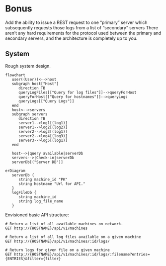 # Bonus
Add the ability to issue a REST request to one “primary” server which subsequently requests those logs from a list of “secondary” servers There aren’t any hard requirements for the protocol used between the primary and secondary servers, and the architecture is completely up to you.

## System
Rough system design.
```mermaid
flowchart
   user((User))<-->host
   subgraph host["Host"]
      direction TB
      queryLogFiles[["Query for log files"]]-->queryForHost
      queryForHost[["Query for hostnames"]]-->queryLogs
      queryLogs[["Query Logs"]]
   end
   host<-->servers
   subgraph servers
      direction TB
      server1-->log1[(log1)]
      server1-->log2[(log2)]
      server2-->log3[(log1)]
      server2-->log4[(log3)]
      server3-->log5[(log1)]
   end

   host-->|query available|serverDb
   servers-->|Check-in|serverDb
   serverDb[("Server DB")]
```

```mermaid
erDiagram
   serverDb {
      string machine_id "PK"
      string hostname "Url for API."
   }
   logFileDb {
      string machine_id
      string log_file_name
   }
```

Envisioned basic API structure:
```http
# Return a list of all available machines on network.
GET http://{HOSTNAME}/api/v1/machines

# Return a list of all log files available on a given machine
GET http://{HOSTNAME}/api/v1/machines/:id/logs/

# Return logs for given file on a given machine
GET http://{HOSTNAME}/api/v1/machines/:id/logs/:filename?entries={ENTRIES}&filter={filter}
```
